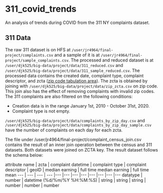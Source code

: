 # 311_covid_trends
An analysis of trends during COVID from the 311 NY complaints dataset.

## 311 Data

The raw 311 dataset is on HFS at `/user/jr4964/final-project/complaints.csv` and a sample of it is at `/user/jr4964/final-project/sample_complaints.csv`. The processed and reduced dataset is at `/user/djk525/big-data/project/data/311_reduced.csv` and `/user/djk525/big-data/project/data/311_sample_reduced.csv`. The processed data contains the created date, complaint type, complaint descriptor, and zcta ([zip code tabulation area](https://www.census.gov/programs-surveys/geography/guidance/geo-areas/zctas.html)). The zcta is obtained by joining with `/user/djk525/big-data/project/data/zip_zcta.csv` on zip code. This join also has the effect of removing complaints with invalid zip codes. The 311 complaints are also filtered on the following conditions:

- Creation data is in the range January 1st, 2010 - October 31st, 2020.
- Complaint type is not empty.

`/user/djk525/big-data/project/data/complaints_by_zip_day.csv` and `/user/djk525/big-data/project/data/complaints_by_zip_day_sample.csv` have the number of complaints on each day for each zcta.

The file under /user/jr4964/final-project/complaint_census_join.csv contains the result of an inner join operation between the census and 311 datasets. Both datasets were joined on ZCTA key. The result dataset follows the schema below:


attribute name | zcta | complaint datetime | complaint type | complaint descriptor | geoID | median earning | full time median earning | full time mean
--- | --- | --- | --- |--- |--- |--- |--- |--- |--- |--- |---
datatype | number | datetime (%d/%m/%Y %H:%M:%S)  | string | string | string | number | number | number 

